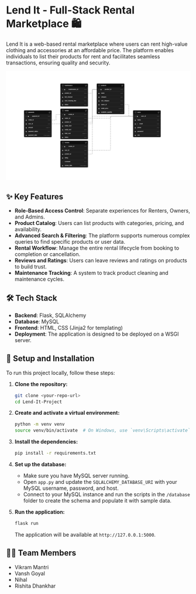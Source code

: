 # Lend It - Full-Stack Rental Marketplace 🛍️

Lend It is a web-based rental marketplace where users can rent high-value clothing and accessories at an affordable price. The platform enables individuals to list their products for rent and facilitates seamless transactions, ensuring quality and security.

![ER Diagram](supabase-schema-vitoforbhyfxkrfmzivv.png)

## ✨ Key Features

* **Role-Based Access Control**: Separate experiences for Renters, Owners, and Admins.
* **Product Catalog**: Users can list products with categories, pricing, and availability.
* **Advanced Search & Filtering**: The platform supports numerous complex queries to find specific products or user data.
* **Rental Workflow**: Manage the entire rental lifecycle from booking to completion or cancellation.
* **Reviews and Ratings**: Users can leave reviews and ratings on products to build trust.
* **Maintenance Tracking**: A system to track product cleaning and maintenance cycles.

## 🛠️ Tech Stack

* **Backend**: Flask, SQLAlchemy
* **Database**: MySQL
* **Frontend**: HTML, CSS (Jinja2 for templating)
* **Deployment**: The application is designed to be deployed on a WSGI server.

## 🚀 Setup and Installation

To run this project locally, follow these steps:

1.  **Clone the repository:**
    ```bash
    git clone <your-repo-url>
    cd Lend-It-Project
    ```

2.  **Create and activate a virtual environment:**
    ```bash
    python -m venv venv
    source venv/bin/activate  # On Windows, use `venv\Scripts\activate`
    ```

3.  **Install the dependencies:**
    ```bash
    pip install -r requirements.txt
    ```

4.  **Set up the database:**
    * Make sure you have MySQL server running.
    * Open `app.py` and update the `SQLALCHEMY_DATABASE_URI` with your MySQL username, password, and host.
    * Connect to your MySQL instance and run the scripts in the `/database` folder to create the schema and populate it with sample data.

5.  **Run the application:**
    ```bash
    flask run
    ```
    The application will be available at `http://127.0.0.1:5000`.

## 🧑‍💻 Team Members

* Vikram Mantri 
* Vansh Goyal
* Nihal 
* Rishita Dhankhar 

